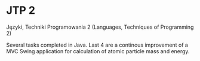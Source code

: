 # JTP 2
Języki, Techniki Programowania 2 (Languages, Techniques of Programming 2)

Several tasks completed in Java. Last 4 are a continous improvement of a MVC Swing application for calculation of atomic particle mass and energy.

